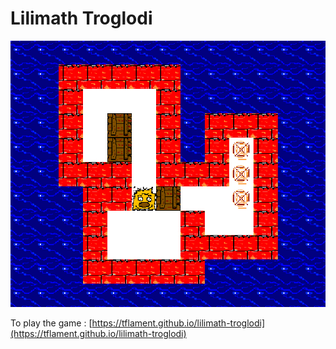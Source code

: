 # Lilimath Troglodi

![Lilimath Troglodi screenshot](assets/images/readme/screenshot.jpg)

To play the game : [https://tflament.github.io/lilimath-troglodi](https://tflament.github.io/lilimath-troglodi)